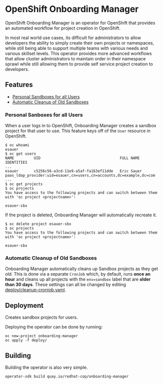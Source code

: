# OpenShift Onboarding Manager

OpenShift Onboarding Manager is an operator for OpenShift that provides an automated workflow for project creation in OpenShift.

In most real world use cases, its difficult for administrators to allow developers the ability to simply create their own projects or namespaces, while still being able to support multiple teams with various needs and various skillset levels. This operator provides more advanced workflows that allow cluster administrators to maintain order in their namespace sprawl while still allowing them to provide self service project creation to developers.

## Features

- [Personal Sandboxes for all Users](#personal-sandboxes-for-all-users)
- [Automatic Cleanup of Old Sandboxes](#automatic-cleanup-of-old-sandboxes)

### Personal Sanboxes for all Users

When a user logs in to OpenShift, Onboarding Manager creates a sandbox project for that user to use. This feature keys off of the `User` resource in OpenShift.

    $ oc whoami
    esauer
    $ oc get users
    NAME         UID                                    FULL NAME            IDENTITIES
    ...
    esauer       c5256c56-a3cd-11e9-a5af-fa163ef11dde   Eric Sauer           paas_ldap_provider:uid=esauer,cn=users,cn=accounts,dc=example,dc=com
    ...
    $ oc get projects
    $ oc projects
    You have access to the following projects and can switch between them with 'oc project <projectname>':

    esauer-sbx

If the project is deleted, Onboarding Manager will automatically recreate it.

    $ oc delete project esauer-sbx
    $ oc projects
    You have access to the following projects and can switch between them with 'oc project <projectname>':

    esauer-sbx

### Automatic Cleanup of Old Sandboxes

Onboarding Manager automatically cleans up Sandbox projects as they get old. This is done via a separate `CronJob` which, by default, runs **once an hour** and cleans up all projects with the `env=sandbox` label that are **older than 30 days**. These settings can all be changed by editing [deploy/cleanup-cronjob.yaml](deploy/cleanup-cronjob.yaml).

## Deployment

Creates sandbox projects for users.

Deploying the operator can be done by running:

    oc new-project onboarding-manager
    oc apply -f deploy/

## Building

Building the operator is also very simple.

    operator-sdk build quay.io/redhat-cop/onboarding-manager
